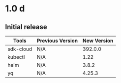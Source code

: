 # 1.0 d
## Initial release

| Tools            | Previous Version | New Version          |
|------------------|------------------|----------------------|
| sdk-cloud        | N/A              | 392.0.0              |
| kubectl          | N/A              | 1.22                 |
| helm             | N/A              | 3.8.2                |
| yq               | N/A              | 4.25.3               |
